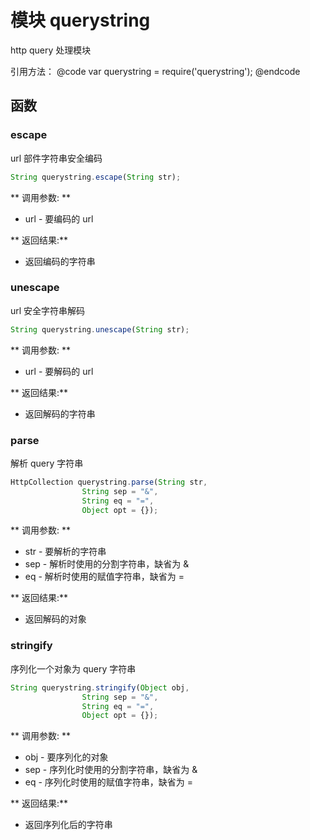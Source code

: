 # 模块 querystring
http query 处理模块

引用方法：
@code
var querystring = require(&#39;querystring&#39;);
@endcode
## 函数
        
### escape
url 部件字符串安全编码
```JavaScript
String querystring.escape(String str);
```

** 调用参数: **
* url - 要编码的 url

** 返回结果:**
* 返回编码的字符串

### unescape
url 安全字符串解码
```JavaScript
String querystring.unescape(String str);
```

** 调用参数: **
* url - 要解码的 url

** 返回结果:**
* 返回解码的字符串

### parse
解析 query 字符串
```JavaScript
HttpCollection querystring.parse(String str,
                String sep = "&",
                String eq = "=",
                Object opt = {});
```

** 调用参数: **
* str - 要解析的字符串
* sep - 解析时使用的分割字符串，缺省为 &amp;
* eq - 解析时使用的赋值字符串，缺省为 =

** 返回结果:**
* 返回解码的对象

### stringify
序列化一个对象为 query 字符串
```JavaScript
String querystring.stringify(Object obj,
                String sep = "&",
                String eq = "=",
                Object opt = {});
```

** 调用参数: **
* obj - 要序列化的对象
* sep - 序列化时使用的分割字符串，缺省为 &amp;
* eq - 序列化时使用的赋值字符串，缺省为 =

** 返回结果:**
* 返回序列化后的字符串

